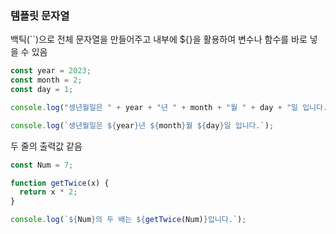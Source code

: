 ### 템플릿 문자열
백틱(``)으로 전체 문자열을 만들어주고 내부에 ${}을 활용하여 변수나 함수를 바로 넣을 수 있음

~~~js
const year = 2023;
const month = 2;
const day = 1;

console.log("생년월일은 " + year + "년 " + month + "월 " + day + "일 입니다.");

console.log(`생년월일은 ${year}년 ${month}월 ${day}일 입니다.`);
~~~

두 줄의 출력값 같음

~~~js
const Num = 7;

function getTwice(x) {
  return x * 2;
}

console.log(`${Num}의 두 배는 ${getTwice(Num)}입니다.`);
~~~